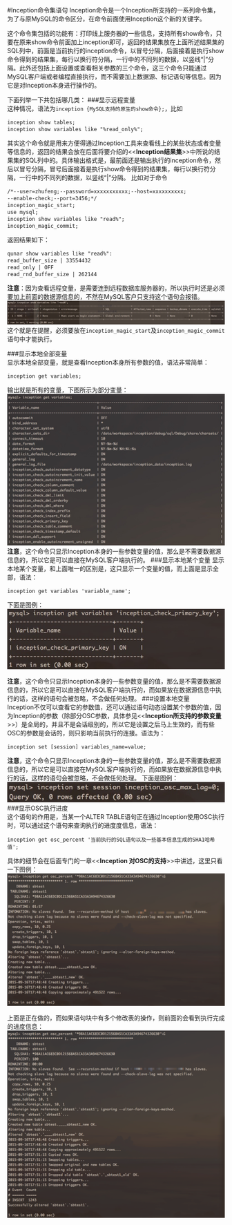 #Inception命令集语句
Inception命令是一个Inception所支持的一系列命令集，为了与原MySQL的命令区分，在命令前面使用Inception这个新的关键字。

这个命令集包括的功能有：打印线上服务器的一些信息，支持所有show命令，只要在原来show命令前面加上inception即可，返回的结果集放在上面所述结果集的SQL列中，前面是当前执行的inception命令，以冒号分隔，后面接着是执行show命令得到的结果集，每行以换行符分隔，一行中的不同列的数据，以竖线“|”分隔。此外还包括上面设置或查看相关参数的三个命令，这三个命令只能通过MySQL客户端或者编程直接执行，而不需要加上数据源、标记语句等信息。因为它是对Inception本身进行操作的。

下面列举一下共包括哪几类：
###显示远程变量  
这种情况，语法为`inception {MySQL支持的原生的show命令};`，比如
````
inception show tables;
inception show variables like "%read_only%";
````
其实这个命令就是用来方便得通过Inception工具来查看线上的某些状态或者变量等信息的，返回的结果会放在后面将要介绍的<<**Inception结果集**>>中所说的结果集的SQL列中的。具体输出格式是，最前面还是输出执行的inception命令，然后以冒号分隔，冒号后面接着是执行show命令得到的结果集，每行以换行符分隔，一行中的不同列的数据，以竖线“|”分隔。
比如对于命令  
````
/*--user=zhufeng;--password=xxxxxxxxxxx;--host=xxxxxxxxxx;
--enable-check;--port=3456;*/  
inception_magic_start;  
use mysql;  
inception show variables like "read%";
inception_magic_commit;
````
返回结果如下：  
````
qunar show variables like "read%": 		
read_buffer_size | 33554432 		
read_only | OFF 		
read_rnd_buffer_size | 262144
````
**注意**：因为查看远程变量，是需要连到远程数据库服务器的，所以执行时还是必须要加上前面的数据源信息的，不然在MySQL客户只支持这个语句会报错。
![](inception_images/showerr.png)
这个就是在提醒，必须要放在`inception_magic_start`及`inception_magic_commit`语句中才能执行。

###显示本地全部变量  
显示本地全部变量，就是查看Inception本身所有参数的值，语法非常简单：
````
inception get variables;
````
输出就是所有的变量，下图所示为部分变量：
![](inception_images/variables.png)
**注意**，这个命令只显示Inception本身的一些参数变量的值，那么是不需要数据源信息的，所以它是可以直接在MySQL客户端执行的。
###显示本地某个变量
显示本地某个变量，和上面唯一的区别是，这只显示一个变量的值，而上面是显示全部，语法：
````
inception get variables 'variable_name';
````
下面是图例：
![](inception_images/onevar.png)

**注意**，这个命令只显示Inception本身的一些参数变量的值，那么是不需要数据源信息的，所以它是可以直接在MySQL客户端执行的，而如果放在数据源信息中执行的话，这样的语句会被忽略，不会做任何处理。
###设置本地变量  
Inception不仅可以查看它的参数值，还可以通过语句动态设置某个参数的值，因为Inception的参数（除部分OSC参数，具体参见<<**Inception所支持的参数变量**>>）是全局的，并且不是会话级别的，所以它是设置之后马上生效的，而有些OSC的参数是会话的，则只影响当前执行的连接。语法为：
````
inception set [session] variables_name=value;
````
**注意**，这个命令只显示Inception本身的一些参数变量的值，那么是不需要数据源信息的，所以它是可以直接在MySQL客户端执行的，而如果放在数据源信息中执行的话，这样的语句会被忽略，不会做任何处理。
下面是图例：
![](inception_images/oscset.png)
###显示OSC执行进度  
这个语句的作用是，当某一个ALTER TABLE语句正在通过Inception使用OSC执行时，可以通过这个语句来查询执行的进度度信息，语法：
````
inception get osc_percent '当前执行的SQL语句以及一些基本信息生成的SHA1哈希值';
````
具体的细节会在后面专门的一章<<**Inception 对OSC的支持**>>中讲述，这里只看一下图例：
![](inception_images/osc.png)

上面是正在做的，而如果语句块中有多个修改表的操作，则前面的会看到执行完成的进度信息：
![](inception_images/osccomplete.png)


